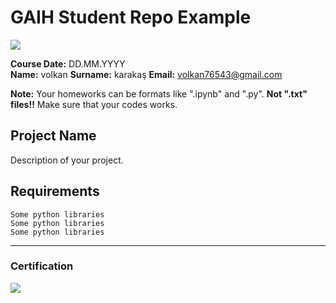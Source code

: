 # GAIH Student Repo Example
![](img/logo.png)

**Course Date:** DD.MM.YYYY  
**Name:** volkan
**Surname:** karakaş
**Email:** volkan76543@gmail.com  

**Note:** Your homeworks can be formats like ".ipynb" and ".py". **Not ".txt" files!!** Make sure that your codes works.  

## Project Name
Description of your project.

## Requirements
```
Some python libraries
Some python libraries
Some python libraries
```
---

### Certification
![](img/certificate_ex.png)

